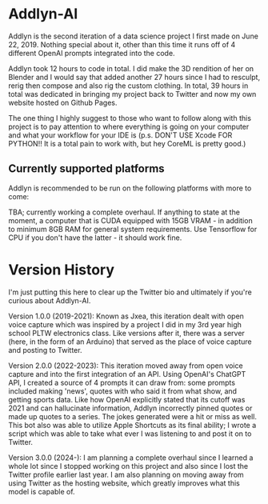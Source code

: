 # Addlyn-AI


Addlyn is the second iteration of a data science project I first made on June 22, 2019. Nothing special about it, other than this time it runs off of 4 different OpenAI prompts integrated into the code.


Addlyn took 12 hours to code in total. I did make the 3D rendition of her on Blender and I would say that added another 27 hours since I had to resculpt, rerig then compose and also rig the custom clothing. In total, 39 hours in total was dedicated in bringing my project back to Twitter and now my own website hosted on Github Pages.


The one thing I highly suggest to those who want to follow along with this project is to pay attention to where everything is going on your computer and what your workflow for your IDE is (p.s. DON'T USE Xcode FOR PYTHON!! It is a total pain to work with, but hey CoreML is pretty good.)

## Currently supported platforms 

Addlyn is recommended to be run on the following platforms with more to come: 

TBA; currently working a complete overhaul. If anything to state at the moment, a computer that is CUDA equipped with 15GB VRAM - in addition to minimum 8GB RAM for general system requirements. Use Tensorflow for CPU if you don't have the latter - it should work fine.

# Version History 

I'm just putting this here to clear up the Twitter bio and ultimately if you're curious about Addlyn-AI.

Version 1.0.0 (2019-2021): Known as Jxea, this iteration dealt with open voice capture which was inspired by a project I did in my 3rd year high school PLTW electronics class. Like versions after it, there was a server (here, in the form of an Arduino) that served as the place of voice capture and posting to Twitter. 

Version 2.0.0 (2022-2023): This iteration moved away from open voice capture and into the first integration of an API. Using OpenAI's ChatGPT API, I created a source of 4 prompts it can draw from: some prompts included making 'news', quotes with who said it from what show, and getting sports data. Like how OpenAI explicitly stated that its cutoff was 2021 and can hallucinate information, Addlyn incorrectly pinned quotes or made up quotes to a series. The jokes generated were a hit or miss as well. This bot also was able to utilize Apple Shortcuts as its final ability; I wrote a script which was able to take what ever I was listening to and post it on to Twitter. 

Version 3.0.0 (2024-): I am planning a complete overhaul since I learned a whole lot since I stopped working on this project and also since I lost the Twitter profile earlier last year. I am also planning on moving away from using Twitter as the hosting website, which greatly improves what this model is capable of.







